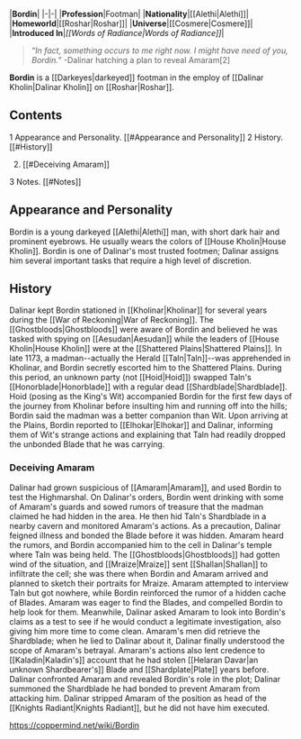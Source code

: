 |**Bordin**|
|-|-|
|**Profession**|Footman|
|**Nationality**|[[Alethi\|Alethi]]|
|**Homeworld**|[[Roshar\|Roshar]]|
|**Universe**|[[Cosmere\|Cosmere]]|
|**Introduced In**|*[[Words of Radiance\|Words of Radiance]]*|

>“*In fact, something occurs to me right now. I might have need of you, Bordin.*”
\-Dalinar hatching a plan to reveal Amaram[2]


**Bordin** is a [[Darkeyes\|darkeyed]] footman in the employ of [[Dalinar Kholin\|Dalinar Kholin]] on [[Roshar\|Roshar]].

## Contents

1 Appearance and Personality. [[#Appearance and Personality]] 
2 History. [[#History]] 

2. [[#Deceiving Amaram]] 


3 Notes. [[#Notes]] 


## Appearance and Personality
Bordin is a young darkeyed [[Alethi\|Alethi]] man, with short dark hair and prominent eyebrows. He usually wears the colors of [[House Kholin\|House Kholin]].
Bordin is one of Dalinar's most trusted footmen; Dalinar assigns him several important tasks that require a high level of discretion.

## History
Dalinar kept Bordin stationed in [[Kholinar\|Kholinar]] for several years during the [[War of Reckoning\|War of Reckoning]]. The [[Ghostbloods\|Ghostbloods]] were aware of Bordin and believed he was tasked with spying on [[Aesudan\|Aesudan]] while the leaders of [[House Kholin\|House Kholin]] were at the [[Shattered Plains\|Shattered Plains]].
In late 1173, a madman--actually the Herald [[Taln\|Taln]]--was apprehended in Kholinar, and Bordin secretly escorted him to the Shattered Plains. During this period, an unknown party (not [[Hoid\|Hoid]]) swapped Taln's [[Honorblade\|Honorblade]] with a regular dead [[Shardblade\|Shardblade]]. Hoid (posing as the King's Wit) accompanied Bordin for the first few days of the journey from Kholinar before insulting him and running off into the hills; Bordin said the madman was a better companion than Wit. Upon arriving at the Plains, Bordin reported to [[Elhokar\|Elhokar]] and Dalinar, informing them of Wit's strange actions and explaining that Taln had readily dropped the unbonded Blade that he was carrying.

### Deceiving Amaram
Dalinar had grown suspicious of [[Amaram\|Amaram]], and used Bordin to test the Highmarshal. On Dalinar's orders, Bordin went drinking with some of Amaram's guards and sowed rumors of treasure that the madman claimed he had hidden in the area. He then hid Taln's Shardblade in a nearby cavern and monitored Amaram's actions. As a precaution, Dalinar feigned illness and bonded the Blade before it was hidden. Amaram heard the rumors, and Bordin accompanied him to the cell in Dalinar's temple where Taln was being held. The [[Ghostbloods\|Ghostbloods]] had gotten wind of the situation, and [[Mraize\|Mraize]] sent [[Shallan\|Shallan]] to infiltrate the cell; she was there when Bordin and Amaram arrived and planned to sketch their portraits for Mraize. Amaram attempted to interview Taln but got nowhere, while Bordin reinforced the rumor of a hidden cache of Blades. Amaram was eager to find the Blades, and compelled Bordin to help look for them.
Meanwhile, Dalinar asked Amaram to look into Bordin's claims as a test to see if he would conduct a legitimate investigation, also giving him more time to come clean. Amaram's men did retrieve the Shardblade; when he lied to Dalinar about it, Dalinar finally understood the scope of Amaram's betrayal. Amaram's actions also lent credence to [[Kaladin\|Kaladin's]] account that he had stolen [[Helaran Davar\|an unknown Shardbearer's]] Blade and [[Shardplate\|Plate]] years before. Dalinar confronted Amaram and revealed Bordin's role in the plot; Dalinar summoned the Shardblade he had bonded to prevent Amaram from attacking him. Dalinar stripped Amaram of the position as head of the [[Knights Radiant\|Knights Radiant]], but he did not have him executed.



https://coppermind.net/wiki/Bordin